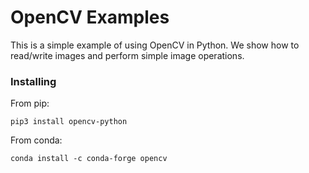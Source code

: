 # OpenCV Examples

This is a simple example of using OpenCV in Python. We show how to read/write images and perform simple image operations.

### Installing
From pip:
```
pip3 install opencv-python
```
From conda:
```
conda install -c conda-forge opencv
```

